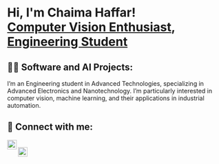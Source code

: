 <h1>Hi, I'm Chaima Haffar! <br/><a href="https://github.com/ChaimaHaffar">Computer Vision Enthusiast</a>, <a href="https://www.linkedin.com/in/chaima-haffar/">Engineering Student</a> </h1>

<h2>👨‍💻 Software and AI Projects:</h2>
I’m an Engineering student in Advanced Technologies, specializing in Advanced Electronics and Nanotechnology. I’m particularly interested in computer vision, machine learning, and their applications in industrial automation.

<h2> 🤳 Connect with me:</h2>

[<img align="left" alt="ChaimaHaffar | LinkedIn" width="22px" src="https://cdn.jsdelivr.net/npm/simple-icons@v3/icons/linkedin.svg" />][linkedin]  
[<img align="left" alt="ChaimaHaffar | GitHub" width="22px" src="https://cdn.jsdelivr.net/npm/simple-icons@v3/icons/github.svg" />][github]  

[linkedin]: https://www.linkedin.com/in/chaima-haffar/  
[github]: https://github.com/chaimahaffar

<!--
**yourgithubusername/yourgithubusername** is a ✨ _special_ ✨ repository because its `README.md` (this file) appears on your GitHub profile.

Here are some ideas to get you started:

- 🔭 I’m currently working on ...
- 🌱 I’m currently learning ...
- 👯 I’m looking to collaborate on ...
- 🤔 I’m looking for help with ...
- 💬 Ask me about ...
- 📫 How to reach me: ...
- 😄 Pronouns: ...
- ⚡ Fun fact: ...
-->
